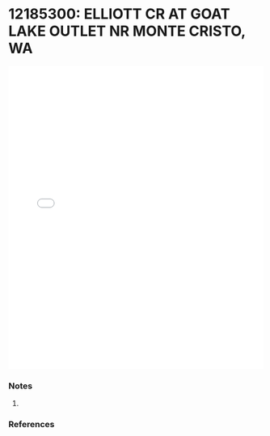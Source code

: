 # 12185300: ELLIOTT CR AT GOAT LAKE OUTLET NR MONTE CRISTO, WA

<iframe src="/_static/stations/12185300_fdc.html" width="100%" height="600" frameborder="0"></iframe>

### Notes
1. 

### References

